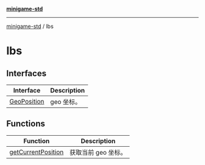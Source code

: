 [**minigame-std**](../../README.md)

***

[minigame-std](../../README.md) / lbs

# lbs

## Interfaces

| Interface | Description |
| ------ | ------ |
| [GeoPosition](interfaces/GeoPosition.md) | geo 坐标。 |

## Functions

| Function | Description |
| ------ | ------ |
| [getCurrentPosition](functions/getCurrentPosition.md) | 获取当前 geo 坐标。 |
